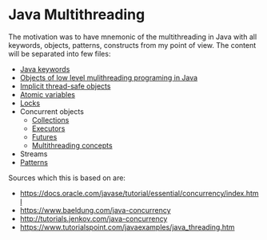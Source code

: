 # Java Multithreading
The motivation was to have mnemonic of the multithreading in Java with all keywords, objects, patterns, constructs from my point of view.
The content will be separated into few files:
* [Java keywords](./java-keywords.md)
* [Objects of low level mulithreading programing in Java](./objects-low-level.md)
* [Implicit thread-safe objects](./implicit-thread-safe-objects.md)
* [Atomic variables](./atomic-variables.md)
* [Locks](./locks.md)
* Concurrent objects
  * [Collections](./collections.md)
  * [Executors](./executors.md)
  * [Futures](./futures.md)
  * [Multithreading concepts](./multithreading-concepts.md)
* Streams
* [Patterns](./patterns.md)

Sources which this is based on are:
* https://docs.oracle.com/javase/tutorial/essential/concurrency/index.html
* https://www.baeldung.com/java-concurrency
* http://tutorials.jenkov.com/java-concurrency
* https://www.tutorialspoint.com/javaexamples/java_threading.htm
